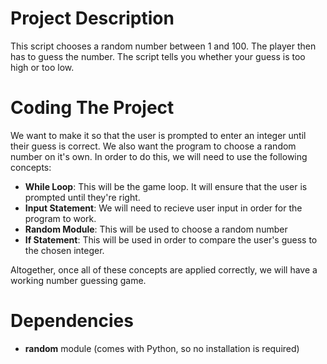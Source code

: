 # Project Description
This script chooses a random number between 1 and 100.
The player then has to guess the number.
The script tells you whether your guess is too high or too low.

# Coding The Project
We want to make it so that the user is prompted to enter an integer until their guess is correct.
We also want the program to choose a random number on it's own.
In order to do this, we will need to use the following concepts:
- **While Loop**: This will be the game loop. It will ensure that the user is prompted until they're right.
- **Input Statement**: We will need to recieve user input in order for the program to work.
- **Random Module**: This will be used to choose a random number
- **If Statement**: This will be used in order to compare the user's guess to the chosen integer.

Altogether, once all of these concepts are applied correctly, we will have a working number guessing game.

# Dependencies
- **random** module (comes with Python, so no installation is required)